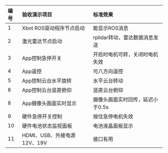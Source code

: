 | 编号 | 验收演示项目 | 标准效果 |
| :--- | :--- | :--- |
| 1 | Xbot ROS驱动程序节点启动 | 能显示ROS消息 |
| 2 | 激光雷达节点启动 | rplidar转动，雷达数据消息发送 |
| 3 | App控制急停开关 | 开启时电机可转，关闭时电机失效 |
| 4 | App遥控 | 可八方向遥控 |
| 5 | App控制云台水平旋转 | 水平云台转动 |
| 6 | App控制云台竖直俯仰 | 竖直云台俯仰 |
| 8 | App摄像头画面实时显示 | 摄像头画面实时回传，延迟小于0.5s |
| 9 | 硬件急停开关控制 | 按住急停电机失效 |
| 10 | 硬件电池状态监视面板 | 电池液晶面板显示 |
| 11 | HDMI、USB、外接电源12V、19V | 接口有用 |



